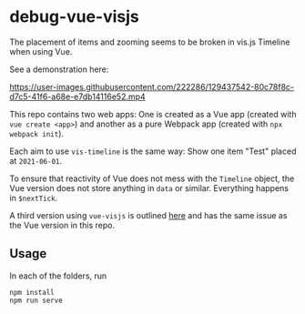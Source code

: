 # debug-vue-visjs

The placement of items and zooming seems to be broken in vis.js Timeline when using Vue.

See a demonstration here: 

https://user-images.githubusercontent.com/222286/129437542-80c78f8c-d7c5-41f6-a68e-e7db14116e52.mp4

This repo contains two web apps:
One is created as a Vue app (created with `vue create <app>`) and another as a pure Webpack app (created with `npx webpack init`).

Each aim to use `vis-timeline` is the same way:
Show one item "Test" placed at `2021-06-01`.

To ensure that reactivity of Vue does not mess with the `Timeline` object, the Vue version does not store anything in `data` or similar. Everything happens in `$nextTick`.

A third version using `vue-visjs` is outlined [here](https://github.com/sjmallon/vue-visjs/issues/17) and has the same issue as the Vue version in this repo.


## Usage

In each of the folders, run

```
npm install
npm run serve
```
